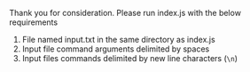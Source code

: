 Thank you for consideration.
Please run index.js with the below requirements

1. File named input.txt in the same directory as index.js
2. Input file command arguments delimited by spaces
3. Input files commands delimited by new line characters (`\n`)
